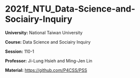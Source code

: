 # **2021f_NTU_Data-Science-and-Sociairy-Inquiry**

**University:** National Taiwan University

**Course:** Data Science and Sociairy Inquiry

**Session:** 110-1

**Professor:** Ji-Lung Hsieh and Ming-Jen Lin

**Material:** https://github.com/P4CSS/PSS
